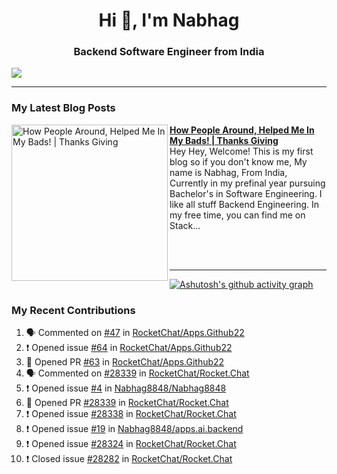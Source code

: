  
<h1 align="center">Hi 👋, I'm Nabhag</h1>
<h3 align="center">Backend Software Engineer from India</h3>

<img src="Twitter header - 2.png"/>

 <hr>
 
### My Latest Blog Posts 
<!-- HASHNODE_BLOG:START -->
<p align="left">
<a href="https://nabhagmotivaras.hashnode.dev//experience-2022" title="How People Around, Helped Me In My Bads!  | Thanks Giving"><img src="https://cdn.hashnode.com/res/hashnode/image/stock/unsplash/d1956810eb099b7959df44d932fa9fe4.jpeg" alt="How People Around, Helped Me In My Bads!  | Thanks Giving" width="250px" align="left" /></a>
<a href="https://nabhagmotivaras.hashnode.dev//experience-2022" title="How People Around, Helped Me In My Bads!  | Thanks Giving"><strong>How People Around, Helped Me In My Bads!  | Thanks Giving</strong></a>
<br/> Hey Hey, Welcome! This is my first blog so if you don't know me, My name is Nabhag, From India, Currently in my prefinal year pursuing Bachelor's in Software Engineering. I like all stuff Backend Engineering. In my free time, you can find me on Stack... </p> <br/> <br/>
<!-- HASHNODE_BLOG:END -->
<p align=left> 
 <hr>
 
   [![Ashutosh's github activity graph](https://github-readme-activity-graph.cyclic.app/graph?username=Nabhag8848&bg_color=000000&color=ffffff&line=26a269&point=c01c28&area=true&hide_border=true)](https://github.com/ashutosh00710/github-readme-activity-graph)
 
 ### My Recent Contributions

<!--START_SECTION:activity-->
1. 🗣 Commented on [#47](https://github.com/RocketChat/Apps.Github22/issues/47) in [RocketChat/Apps.Github22](https://github.com/RocketChat/Apps.Github22)
2. ❗️ Opened issue [#64](https://github.com/RocketChat/Apps.Github22/issues/64) in [RocketChat/Apps.Github22](https://github.com/RocketChat/Apps.Github22)
3. 💪 Opened PR [#63](https://github.com/RocketChat/Apps.Github22/pull/63) in [RocketChat/Apps.Github22](https://github.com/RocketChat/Apps.Github22)
4. 🗣 Commented on [#28339](https://github.com/RocketChat/Rocket.Chat/issues/28339) in [RocketChat/Rocket.Chat](https://github.com/RocketChat/Rocket.Chat)
5. ❗️ Opened issue [#4](https://github.com/Nabhag8848/Nabhag8848/issues/4) in [Nabhag8848/Nabhag8848](https://github.com/Nabhag8848/Nabhag8848)
6. 💪 Opened PR [#28339](https://github.com/RocketChat/Rocket.Chat/pull/28339) in [RocketChat/Rocket.Chat](https://github.com/RocketChat/Rocket.Chat)
7. ❗️ Opened issue [#28338](https://github.com/RocketChat/Rocket.Chat/issues/28338) in [RocketChat/Rocket.Chat](https://github.com/RocketChat/Rocket.Chat)
8. ❗️ Opened issue [#19](https://github.com/Nabhag8848/apps.ai.backend/issues/19) in [Nabhag8848/apps.ai.backend](https://github.com/Nabhag8848/apps.ai.backend)
9. ❗️ Opened issue [#28324](https://github.com/RocketChat/Rocket.Chat/issues/28324) in [RocketChat/Rocket.Chat](https://github.com/RocketChat/Rocket.Chat)
10. ❗️ Closed issue [#28282](https://github.com/RocketChat/Rocket.Chat/issues/28282) in [RocketChat/Rocket.Chat](https://github.com/RocketChat/Rocket.Chat)
<!--END_SECTION:activity-->
 
 </p>
 
  <br> <br>
  



